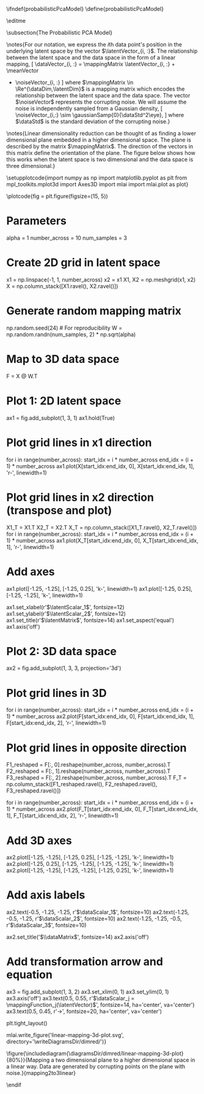 \ifndef{probabilisticPcaModel}
\define{probabilisticPcaModel}

\editme

\subsection{The Probabilistic PCA Model}

\notes{For our notation, we express the $i$th data point's position in the
underlying latent space by the vector $\latentVector_{i, :}$. The
relationship between the latent space and the data space in the form
of a linear mapping,
\[
\dataVector_{i, :} = \mappingMatrix \latentVector_{i, :} + \meanVector
+ \noiseVector_{i, :}
\]
where $\mappingMatrix \in \Re^{\dataDim,\latentDim}$ is a mapping
matrix which encodes the relationship between the latent space and the
data space. The vector $\noiseVector$ represents the corrupting
noise. We will assume the noise is independently sampled from a
Gaussian density,
\[
\noiseVector_{i,:} \sim \gaussianSamp{0}{\dataStd^2\eye},
\]
where $\dataStd$ is the standard deviation of the corrupting noise.}

\notes{Linear dimensionality reduction can be thought of as finding a lower
dimensional plane embedded in a higher dimensional space. The plane is
described by the matrix $\mappingMatrix$. The direction of the vectors
in this matrix define the orientation of the
plane. The figure below shows how this works when
the latent space is two dimensional and the data space is three
dimensional.}

\setupplotcode{import numpy as np
import matplotlib.pyplot as plt
from mpl_toolkits.mplot3d import Axes3D
import mlai
import mlai.plot as plot}

\plotcode{fig = plt.figure(figsize=(15, 5))

# Parameters
alpha = 1
number_across = 10
num_samples = 3

# Create 2D grid in latent space
x1 = np.linspace(-1, 1, number_across)
x2 = x1
X1, X2 = np.meshgrid(x1, x2)
X = np.column_stack([X1.ravel(), X2.ravel()])

# Generate random mapping matrix
np.random.seed(24)  # For reproducibility
W = np.random.randn(num_samples, 2) * np.sqrt(alpha)

# Map to 3D data space
F = X @ W.T

# Plot 1: 2D latent space
ax1 = fig.add_subplot(1, 3, 1)
ax1.hold(True)

# Plot grid lines in x1 direction
for i in range(number_across):
    start_idx = i * number_across
    end_idx = (i + 1) * number_across
    ax1.plot(X[start_idx:end_idx, 0], X[start_idx:end_idx, 1], 'r-', linewidth=1)

# Plot grid lines in x2 direction (transpose and plot)
X1_T = X1.T
X2_T = X2.T
X_T = np.column_stack([X1_T.ravel(), X2_T.ravel()])
for i in range(number_across):
    start_idx = i * number_across
    end_idx = (i + 1) * number_across
    ax1.plot(X_T[start_idx:end_idx, 0], X_T[start_idx:end_idx, 1], 'r-', linewidth=1)

# Add axes
ax1.plot([-1.25, -1.25], [-1.25, 0.25], 'k-', linewidth=1)
ax1.plot([-1.25, 0.25], [-1.25, -1.25], 'k-', linewidth=1)

ax1.set_xlabel(r'$\latentScalar_1$', fontsize=12)
ax1.set_ylabel(r'$\latentScalar_2$', fontsize=12)
ax1.set_title(r'$\latentMatrix$', fontsize=14)
ax1.set_aspect('equal')
ax1.axis('off')

# Plot 2: 3D data space
ax2 = fig.add_subplot(1, 3, 3, projection='3d')

# Plot grid lines in 3D
for i in range(number_across):
    start_idx = i * number_across
    end_idx = (i + 1) * number_across
    ax2.plot(F[start_idx:end_idx, 0], F[start_idx:end_idx, 1], F[start_idx:end_idx, 2], 'r-', linewidth=1)

# Plot grid lines in opposite direction
F1_reshaped = F[:, 0].reshape(number_across, number_across).T
F2_reshaped = F[:, 1].reshape(number_across, number_across).T
F3_reshaped = F[:, 2].reshape(number_across, number_across).T
F_T = np.column_stack([F1_reshaped.ravel(), F2_reshaped.ravel(), F3_reshaped.ravel()])

for i in range(number_across):
    start_idx = i * number_across
    end_idx = (i + 1) * number_across
    ax2.plot(F_T[start_idx:end_idx, 0], F_T[start_idx:end_idx, 1], F_T[start_idx:end_idx, 2], 'r-', linewidth=1)

# Add 3D axes
ax2.plot([-1.25, -1.25], [-1.25, 0.25], [-1.25, -1.25], 'k-', linewidth=1)
ax2.plot([-1.25, 0.25], [-1.25, -1.25], [-1.25, -1.25], 'k-', linewidth=1)
ax2.plot([-1.25, -1.25], [-1.25, -1.25], [-1.25, 0.25], 'k-', linewidth=1)

# Add axis labels
ax2.text(-0.5, -1.25, -1.25, r'$\dataScalar_1$', fontsize=10)
ax2.text(-1.25, -0.5, -1.25, r'$\dataScalar_2$', fontsize=10)
ax2.text(-1.25, -1.25, -0.5, r'$\dataScalar_3$', fontsize=10)

ax2.set_title('$\\dataMatrix$', fontsize=14)
ax2.axis('off')

# Add transformation arrow and equation
ax3 = fig.add_subplot(1, 3, 2)
ax3.set_xlim(0, 1)
ax3.set_ylim(0, 1)
ax3.axis('off')
ax3.text(0.5, 0.55, r'$\dataScalar_j = \mappingFunction_j(\latentVector)$', 
         fontsize=14, ha='center', va='center')
ax3.text(0.5, 0.45, r'$\longrightarrow$', fontsize=20, ha='center', va='center')

plt.tight_layout()

mlai.write_figure('linear-mapping-3d-plot.svg', directory='\writeDiagramsDir/dimred/')}

\figure{\includediagram{\diagramsDir/dimred/linear-mapping-3d-plot}{80%}}{Mapping a two dimensional plane to a higher dimensional
space in a linear way. Data are generated by corrupting points on
the plane with noise.}{mapping2to3linear}

\endif
